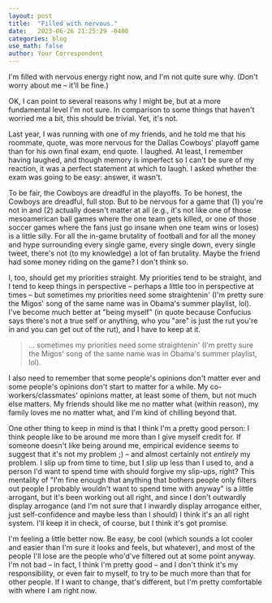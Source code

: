 ```yaml
---
layout: post
title:  "Filled with nervous."
date:   2023-06-26 21:25:29 -0400
categories: blog
use_math: false
author: Your Correspondent
---
```


I'm filled with nervous energy right now, and I'm not quite sure why. (Don't worry about me &ndash; it'll be fine.)

OK, I can point to several reasons why I might be, but at a more fundamental level I'm not sure. In comparison to some things that haven't worried me a bit, this should be trivial. Yet, it's not.

Last year, I was running with one of my friends, and he told me that his roommate, quote, was more nervous for the Dallas Cowboys' playoff game than for his own final exam, end quote. I laughed. At least, I remember having laughed, and though memory is imperfect so I can't be sure of my reaction, it was a perfect statement at which to laugh. I asked whether the exam was going to be easy: answer, it wasn't.

To be fair, the Cowboys are dreadful in the playoffs. To be honest, the Cowboys are dreadful, full stop. But to be nervous for a game that (1) you're not in and (2) actually doesn't matter at all (e.g., it's not like one of those mesoamerican ball games where the one team gets killed, or one of those soccer games where the fans just go insane when one team wins or loses) is a little silly. For all the in-game brutality of football and for all the money and hype surrounding every single game, every single down, every single tweet, there's not (to my knowledge) a lot of fan brutality. Maybe the friend had some money riding on the game? I don't think so.

I, too, should get my priorities straight. My priorities tend to be straight, and I tend to keep things in perspective &ndash; perhaps a little too in perspective at times &ndash; but sometimes my priorities need some straightenin' (I'm pretty sure the Migos' song of the same name was in Obama's summer playlist, lol). I've become much better at "being myself" (in quote because Confucius says there's not a true self or anything, who you "are" is just the rut you're in and you can get out of the rut), and I have to keep at it.

> ... sometimes my priorities need some straightenin' (I'm pretty sure the Migos' song of the same name was in Obama's summer playlist, lol).

I also need to remember that some people's opinions don't matter ever and some people's opinions don't start to matter for a while. My co-workers/classmates' opinions matter, at least some of them, but not much else matters. My friends should like me no matter what (within reason), my family loves me no matter what, and I'm kind of chilling beyond that.

One other thing to keep in mind is that I think I'm a pretty good person: I think people like to be around me more than I give myself credit for. If someone doesn't like being around me, empirical evidence seems to suggest that it's not my problem ;) &ndash; and almost certainly not *entirely* my problem. I slip up from time to time, but I slip up less than I used to, and a person I'd want to spend time with should forgive my slip-ups, right? This mentality of "I'm fine enough that anything that bothers people only filters out people I probably wouldn't want to spend time with anyway" is a little arrogant, but it's been working out all right, and since I don't outwardly display arrogance (and I'm not sure that I inwardly display arrogance either, just self-confidence and maybe less than I should) I think it's an all right system. I'll keep it in check, of course, but I think it's got promise.

I'm feeling a little better now. Be easy, be cool (which sounds a lot cooler and easier than I'm sure it looks and feels, but whatever), and most of the people I'll lose are the people who'd've filtered out at some point anyway. I'm not bad &ndash; in fact, I think I'm pretty good &ndash; and I don't think it's my responsibility, or even fair to myself, to try to be much more than that for other people. If I want to change, that's different, but I'm pretty comfortable with where I am right now.



